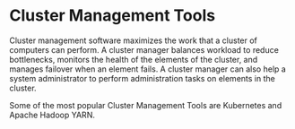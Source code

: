 # Cluster Management Tools

Cluster management software maximizes the work that a cluster of computers can perform. A cluster manager balances workload to reduce bottlenecks, monitors the health of the elements of the cluster, and manages failover when an element fails. A cluster manager can also help a system administrator to perform administration tasks on elements in the cluster.

Some of the most popular Cluster Management Tools are Kubernetes and Apache Hadoop YARN.